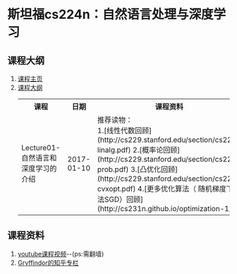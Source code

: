 # 斯坦福cs224n：自然语言处理与深度学习
##  课程大纲
1. [课程主页](https://web.stanford.edu/class/cs224n/index.html)
2. [课程大纲](https://web.stanford.edu/class/cs224n/syllabus.html)
	 <table>
			<tr>
				<th>课程</th>
				<th>日期</th>
				<th>课程资料</th>
			</tr>
			<tr>
				<td>Lecture01-自然语言和深度学习的介绍</td>
				<td>2017-01-10</td>
				<td>推荐读物：</br>
					1.[线性代数回顾](http://cs229.stanford.edu/section/cs229-linalg.pdf)
					2.[概率论回顾](http://cs229.stanford.edu/section/cs229-prob.pdf)
					3.[凸优化回顾](http://cs229.stanford.edu/section/cs229-cvxopt.pdf)
					4.[更多优化算法（ 随机梯度下降法SGD）回顾](http://cs231n.github.io/optimization-1/)
				</td>
			</tr>
	</table>
## 课程资料
1. [youtube课程视频](https://www.youtube.com/channel/UCdKG2JnvPu6mY1NDXYFfN0g)--(ps:需翻墙)
2. [Gryffindor的知乎专栏](https://zhuanlan.zhihu.com/blueblood)
